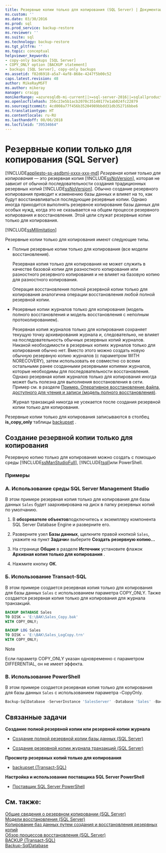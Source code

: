```yaml
---
title: Резервные копии только для копирования (SQL Server) | Документация Майкрософт
ms.custom: ''
ms.date: 03/30/2016
ms.prod: sql
ms.prod_service: backup-restore
ms.reviewer: ''
ms.suite: sql
ms.technology: backup-restore
ms.tgt_pltfrm: ''
ms.topic: conceptual
helpviewer_keywords:
- copy-only backups [SQL Server]
- COPY_ONLY option [BACKUP statement]
- backups [SQL Server], copy-only backups
ms.assetid: f82d6918-a5a7-4af8-868e-4247f5b00c52
caps.latest.revision: 48
author: MikeRayMSFT
ms.author: mikeray
manager: craigg
monikerRange: =azuresqldb-mi-current||>=sql-server-2016||=sqlallproducts-allversions||>=sql-server-linux-2017
ms.openlocfilehash: 356c23e5b1acb2070c35140177e1ab024fc22879
ms.sourcegitcommit: 4cd008a77f456b35204989bbdd31db352716bbe6
ms.translationtype: HT
ms.contentlocale: ru-RU
ms.lasthandoff: 08/06/2018
ms.locfileid: "39534664"
---
```

# <a name="copy-only-backups-sql-server"></a>Резервные копии только для копирования (SQL Server)
[!INCLUDE[appliesto-ss-asdbmi-xxxx-xxx-md](../../includes/appliesto-ss-asdbmi-xxxx-xxx-md.md)]
  *Резервная копия только для копирования* — это резервная копия [!INCLUDE[ssNoVersion](../../includes/ssnoversion-md.md)], которая не зависит от обычной последовательности создания традиционных резервных копий [!INCLUDE[ssNoVersion](../../includes/ssnoversion-md.md)]. Обычно создание резервного копирования приводит к изменению базы данных и влияет на то, как будут восстанавливаться последующие резервные копии. Однако иногда приходится выполнять резервное копирование базы данных для особых нужд, когда это не сказывается на общем процессе резервного копирования и восстановления. Этой цели служат резервные копии только для копирования.  

[!INCLUDE[ssMIlimitation](../../includes/sql-db-mi-limitation.md)]
  
 Резервные копии только для копирования имеют следующие типы.  
  
-   Полные резервные копии только для копирования (все модели восстановления).  
  
     Резервная копия только для копирования не может служить в качестве базовой копии для разностного копирования или разностного резервного копирования и не влияет на базовую копию для разностного копирования.  
  
     Операция восстановления полной резервной копии только для копирования аналогична операции восстановления любой полной резервной копии.  
  
-   Резервные копии журналов только для копирования (модель полного восстановления и модель восстановления с неполным протоколированием).  
  
     Резервная копия журналов только для копирования сохраняет текущую точку архивирования журнала и, следовательно, не влияет на последовательность обычных резервных копий журналов. Никакой необходимости в резервных копиях журналов только для копирования обычно нет. Вместо этого можно создать новую обычную резервную копию журналов (с параметром WITH NORECOVERY), затем использовать ее совместно со всеми остальными ранее созданными резервными копиями журналов, которые необходимы для последовательности восстановления. Однако резервная копия журналов только для копирования иногда может быть полезна для выполнения восстановления в сети. Пример см. в разделе [Пример. Оперативное восстановление файла, доступного для чтения и записи (модель полного восстановления)](../../relational-databases/backup-restore/example-online-restore-of-a-read-write-file-full-recovery-model.md).  
  
     Журнал транзакций никогда не усекается после создания резервной копии только для копирования.  
  
 Резервные копии только для копирования записываются в столбец **is_copy_only** таблицы [backupset](../../relational-databases/system-tables/backupset-transact-sql.md) .  
  
## <a name="to-create-a-copy-only-backup"></a>Создание резервной копии только для копирования  
 Резервную копию только для копирования можно создать с помощью среды [!INCLUDE[ssManStudioFull](../../includes/ssmanstudiofull-md.md)], [!INCLUDE[tsql](../../includes/tsql-md.md)]или PowerShell.  

### <a name="examples"></a>Примеры  
###  <a name="SSMSProcedure"></a> A.  Использование среды SQL Server Management Studio  
В этом примере резервная копия только для копирования для базы данных `Sales` будет заархивирована на диск в папку резервных копий по умолчанию.

1.  В **обозревателе объектов**подключитесь к экземпляру компонента SQL Server Database Engine и разверните его.

2.  Разверните узел **Базы данных**, щелкните правой кнопкой `Sales`, укажите на пункт **Задачи**и выберите **Создать резервную копию...**

3.  На странице **Общие** в разделе **Источник** установите флажок **Архивная копия только для копирования** .

4.  Нажмите кнопку **ОК**.

  
###  <a name="TsqlProcedure"></a>Б.  Использование Transact-SQL  
В этом примере создается резервная копия только для копирования для базы данных `Sales` с использованием параметра COPY_ONLY.  Также создается резервная копия только для копирования для журнала транзакций.

```sql
BACKUP DATABASE Sales
TO DISK = 'E:\BAK\Sales_Copy.bak'
WITH COPY_ONLY;

BACKUP LOG Sales
TO DISK = 'E:\BAK\Sales_LogCopy.trn'
WITH COPY_ONLY;
```
  
> [!NOTE]  
> Если параметр COPY_ONLY указан одновременно с параметром DIFFERENTIAL, он не имеет эффекта.  

  
###  <a name="PowerShellProcedure"></a>В.  Использование PowerShell  
В этом примере создается резервная копия только для копирования для базы данных `Sales` с использованием параметра -CopyOnly.  
```powershell
Backup-SqlDatabase -ServerInstance 'SalesServer' -Database 'Sales' -BackupFile 'E:\BAK\Sales_Copy.bak' -CopyOnly
```  
  
##  <a name="RelatedTasks"></a> Связанные задачи  
 **Создание полной резервной копии или резервной копии журнала**  
  
-   [Создание полной резервной копии базы данных (SQL Server)](../../relational-databases/backup-restore/create-a-full-database-backup-sql-server.md)  
  
-   [Создание резервной копии журнала транзакций (SQL Server)](../../relational-databases/backup-restore/back-up-a-transaction-log-sql-server.md)  
  
 **Просмотр резервных копий только для копирования**  
  
-   [backupset (Transact-SQL)](../../relational-databases/system-tables/backupset-transact-sql.md)  
  
 **Настройка и использование поставщика SQL Server PowerShell**  
  
-   [Поставщик SQL Server PowerShell](../../relational-databases/scripting/sql-server-powershell-provider.md)  
  
  
## <a name="see-also"></a>См. также:  
 [Общие сведения о резервном копировании (SQL Server)](../../relational-databases/backup-restore/backup-overview-sql-server.md)   
 [Модели восстановления (SQL Server)](../../relational-databases/backup-restore/recovery-models-sql-server.md)   
 [Копирование баз данных путем создания и восстановления резервных копий](../../relational-databases/databases/copy-databases-with-backup-and-restore.md)   
 [Обзор процессов восстановления (SQL Server)](../../relational-databases/backup-restore/restore-and-recovery-overview-sql-server.md)  
[BACKUP (Transact-SQL)](../../t-sql/statements/backup-transact-sql.md)  
[Backup-SqlDatabase](https://technet.microsoft.com/library/mt683378.aspx)

  
